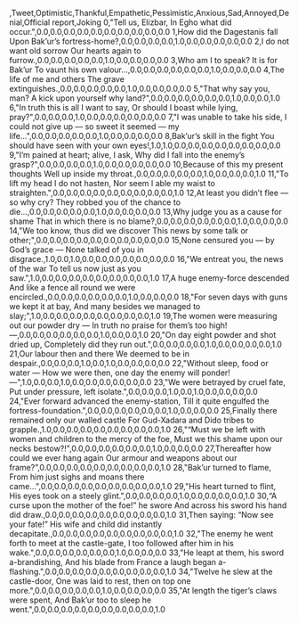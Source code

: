 ,Tweet,Optimistic,Thankful,Empathetic,Pessimistic,Anxious,Sad,Annoyed,Denial,Official report,Joking
0,"Tell us, Elizbar, In Egho what did occur.",0.0,0.0,0.0,0.0,0.0,0.0,0.0,0.0,0.0,0.0
1,How did the Dagestanis fall Upon Bak’ur’s fortress-home?,0.0,0.0,0.0,0.0,1.0,0.0,0.0,0.0,0.0,0.0
2,I do not want old sorrow Our hearts again to furrow.,0.0,0.0,0.0,0.0,0.0,1.0,0.0,0.0,0.0,0.0
3,Who am I to speak? It is for Bak’ur To vaunt his own valour...,0.0,0.0,0.0,0.0,0.0,0.0,1.0,0.0,0.0,0.0
4,The life of me and others The grave extinguishes.,0.0,0.0,0.0,0.0,0.0,1.0,0.0,0.0,0.0,0.0
5,"That why say you, man? A kick upon yourself why land?",0.0,0.0,0.0,0.0,0.0,0.0,1.0,0.0,0.0,1.0
6,"In truth this is all I want to say, Or should I boast while lying, pray?",0.0,0.0,0.0,1.0,0.0,0.0,0.0,0.0,0.0,0.0
7,"I was unable to take his side, I could not give up — so sweet it seemed — my life...",0.0,0.0,0.0,0.0,0.0,1.0,0.0,0.0,0.0,0.0
8,Bak’ur’s skill in the fight You should have seen with your own eyes!,1.0,1.0,0.0,0.0,0.0,0.0,0.0,0.0,0.0,0.0
9,"I’m pained at heart; alive, I ask, Why did I fall into the enemy’s grasp?",0.0,0.0,0.0,0.0,1.0,0.0,0.0,0.0,0.0,0.0
10,Because of this my present thoughts Well up inside my throat.,0.0,0.0,0.0,0.0,0.0,1.0,0.0,0.0,0.0,1.0
11,"To lift my head I do not hasten, Nor seem I able my waist to straighten.",0.0,0.0,0.0,0.0,0.0,0.0,0.0,0.0,0.0,1.0
12,At least you didn’t flee — so why cry? They robbed you of the chance to die...,0.0,0.0,0.0,0.0,0.0,1.0,0.0,0.0,0.0,0.0
13,Why judge you as a cause for shame That in which there is no blame?,0.0,0.0,0.0,0.0,0.0,0.0,1.0,0.0,0.0,0.0
14,"We too know, thus did we discover This news by some talk or other;",0.0,0.0,0.0,0.0,0.0,0.0,0.0,0.0,0.0,0.0
15,None censured you — by God’s grace — None talked of you in disgrace.,1.0,0.0,1.0,0.0,0.0,0.0,0.0,0.0,0.0,0.0
16,"We entreat you, the news of the war To tell us now just as you saw.",1.0,0.0,0.0,0.0,0.0,0.0,0.0,0.0,0.0,1.0
17,A huge enemy-force descended And like a fence all round we were encircled.,0.0,0.0,0.0,0.0,0.0,0.0,1.0,0.0,0.0,0.0
18,"For seven days with guns we kept it at bay, And many besides we managed to slay;",1.0,0.0,0.0,0.0,0.0,0.0,0.0,0.0,0.0,1.0
19,The women were measuring out our powder dry — In truth no praise for them’s too high! —,0.0,0.0,0.0,0.0,0.0,0.0,1.0,0.0,0.0,1.0
20,"On day eight powder and shot dried up, Completely did they run out.",0.0,0.0,0.0,0.0,1.0,0.0,0.0,0.0,0.0,1.0
21,Our labour then and there We deemed to be in despair.,0.0,0.0,0.0,1.0,0.0,1.0,0.0,0.0,0.0,0.0
22,"Without sleep, food or water — How we were then, one day the enemy will ponder! —",1.0,0.0,0.0,1.0,0.0,0.0,0.0,0.0,0.0,0.0
23,"We were betrayed by cruel fate, Put under pressure, left isolate.",0.0,0.0,0.0,1.0,0.0,1.0,0.0,0.0,0.0,0.0
24,"Ever forward advanced the enemy-station, Till it quite engulfed the fortress-foundation.",0.0,0.0,0.0,0.0,0.0,0.0,1.0,0.0,0.0,0.0
25,Finally there remained only our walled castle For Gud-Xadara and Dido tribes to grapple.,1.0,0.0,0.0,0.0,0.0,0.0,0.0,0.0,0.0,1.0
26,"“Must we be left with women and children to the mercy of the foe, Must we this shame upon our necks bestow?!",0.0,0.0,0.0,0.0,0.0,0.0,1.0,0.0,0.0,0.0
27,Thereafter how could we ever hang again Our armour and weapons about our frame?”,0.0,0.0,0.0,0.0,0.0,0.0,0.0,0.0,0.0,1.0
28,"Bak’ur turned to flame, From him just sighs and moans there came...",0.0,0.0,0.0,0.0,0.0,0.0,0.0,0.0,0.0,1.0
29,"His heart turned to flint, His eyes took on a steely glint.",0.0,0.0,0.0,0.0,1.0,0.0,0.0,0.0,0.0,1.0
30,“A curse upon the mother of the foe!” he swore And across his sword his hand did draw.,0.0,0.0,0.0,0.0,0.0,0.0,0.0,0.0,0.0,1.0
31,Then saying: “Now see your fate!” His wife and child did instantly decapitate.,0.0,0.0,0.0,0.0,0.0,0.0,0.0,0.0,0.0,1.0
32,"The enemy he went forth to meet at the castle-gate, I too followed after him in his wake.",0.0,0.0,0.0,0.0,0.0,0.0,1.0,0.0,0.0,0.0
33,"He leapt at them, his sword a-brandishing, And his blade from France a laugh began a-flashing.",0.0,0.0,0.0,0.0,0.0,0.0,0.0,0.0,0.0,1.0
34,"Twelve he slew at the castle-door, One was laid to rest, then on top one more.",0.0,0.0,0.0,0.0,0.0,1.0,0.0,0.0,0.0,0.0
35,"At length the tiger’s claws were spent, And Bak’ur too to sleep he went.",0.0,0.0,0.0,0.0,0.0,0.0,0.0,0.0,0.0,1.0

